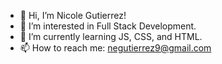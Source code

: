 - 👋 Hi, I’m Nicole Gutierrez!
- 👀 I’m interested in Full Stack Development.
- 🌱 I’m currently learning JS, CSS, and HTML. 
- 📫 How to reach me: negutierrez9@gmail.com

<!---
negutierrez9/negutierrez9 is a ✨ special ✨ repository because its `README.md` (this file) appears on your GitHub profile.
You can click the Preview link to take a look at your changes.
--->
